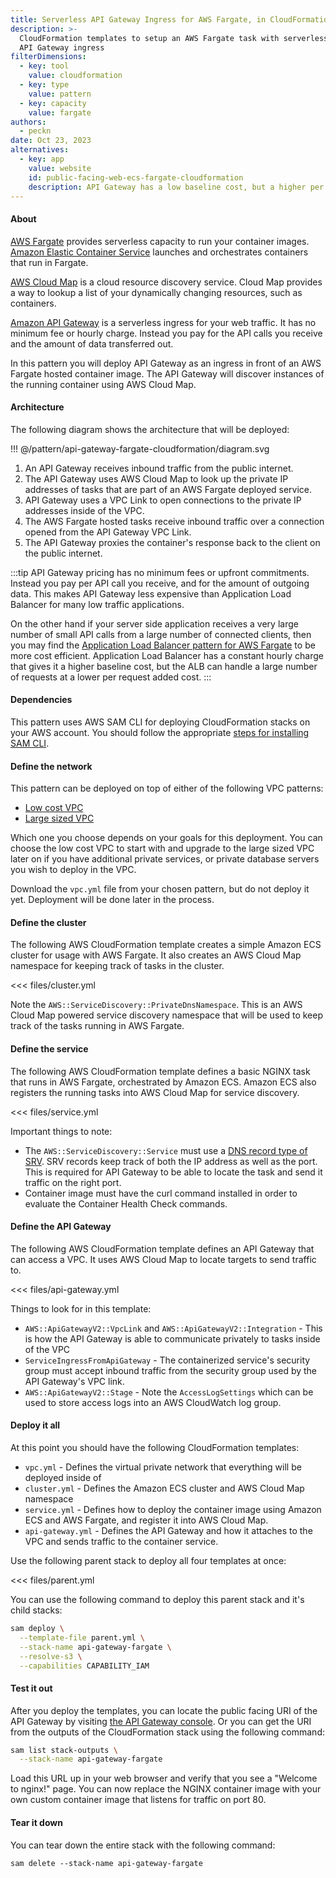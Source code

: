 ```yaml
---
title: Serverless API Gateway Ingress for AWS Fargate, in CloudFormation
description: >-
  CloudFormation templates to setup an AWS Fargate task with serverless
  API Gateway ingress
filterDimensions:
  - key: tool
    value: cloudformation
  - key: type
    value: pattern
  - key: capacity
    value: fargate
authors:
  - peckn
date: Oct 23, 2023
alternatives:
  - key: app
    value: website
    id: public-facing-web-ecs-fargate-cloudformation
    description: API Gateway has a low baseline cost, but a higher per request cost. This pattern shows how to deploy an Application Load Balancer (ALB) as your web ingress. The ALB will have a higher baseline hourly charge, but lower per request costs as traffic increases.
---
```


#### About

[AWS Fargate](https://aws.amazon.com/fargate/) provides serverless capacity to run your container images. [Amazon Elastic Container Service](https://aws.amazon.com/ecs/) launches and orchestrates containers that run in Fargate.

[AWS Cloud Map](https://aws.amazon.com/cloud-map/) is a cloud resource discovery service. Cloud Map provides a way to lookup a list of your dynamically changing resources, such as containers.

[Amazon API Gateway](https://aws.amazon.com/api-gateway/) is a serverless ingress for your web traffic. It has no minimum fee or hourly charge. Instead you pay for the API calls you receive and the amount of data transferred out.

In this pattern you will deploy API Gateway as an ingress in front of an AWS Fargate hosted container image. The API Gateway will discover instances of the running container using AWS Cloud Map.

#### Architecture

The following diagram shows the architecture that will be deployed:

!!! @/pattern/api-gateway-fargate-cloudformation/diagram.svg

1. An API Gateway receives inbound traffic from the public internet.
2. The API Gateway uses AWS Cloud Map to look up the private IP addresses of tasks that are part of an AWS Fargate deployed service.
3. API Gateway uses a VPC Link to open connections to the private IP addresses inside of the VPC.
4. The AWS Fargate hosted tasks receive inbound traffic over a connection opened from the API Gateway VPC Link.
5. The API Gateway proxies the container's response back to the client on the public internet.

:::tip
API Gateway pricing has no minimum fees or upfront commitments. Instead you pay per API call you receive, and for the amount of outgoing data. This makes API Gateway less expensive than Application Load Balancer for many low traffic applications.

On the other hand if your server side application receives a very large number of small API calls from a large number of connected clients, then you may find the [Application Load Balancer pattern for AWS Fargate](public-facing-web-ecs-fargate-cloudformation) to be more cost efficient. Application Load Balancer has a constant hourly charge that gives it a higher baseline cost, but the ALB can handle a large number of requests at a lower per request added cost.
:::

#### Dependencies

This pattern uses AWS SAM CLI for deploying CloudFormation stacks on your AWS account.
You should follow the appropriate [steps for installing SAM CLI](https://docs.aws.amazon.com/serverless-application-model/latest/developerguide/install-sam-cli.html).

#### Define the network

This pattern can be deployed on top of either of the following VPC patterns:

- [Low cost VPC](/low-cost-vpc-amazon-ecs-cluster)
- [Large sized VPC](/large-vpc-for-amazon-ecs-cluster)

Which one you choose depends on your goals for this deployment. You can choose the low cost VPC to start with and upgrade to the large sized VPC later on if you have additional private services, or private database servers you wish to deploy in the VPC.

Download the `vpc.yml` file from your chosen pattern, but do not deploy it yet. Deployment will be done later in the process.

#### Define the cluster

The following AWS CloudFormation template creates a simple Amazon ECS cluster for usage with AWS Fargate. It also creates an AWS Cloud Map namespace for keeping track of tasks in the cluster.

<<< files/cluster.yml

Note the `AWS::ServiceDiscovery::PrivateDnsNamespace`. This is an AWS Cloud Map powered service discovery namespace that will be used to keep track of the tasks running in AWS Fargate.

#### Define the service

The following AWS CloudFormation template defines a basic NGINX task that runs in AWS Fargate, orchestrated by Amazon ECS. Amazon ECS also registers the running tasks into AWS Cloud Map for service discovery.

<<< files/service.yml

Important things to note:

- The `AWS::ServiceDiscovery::Service` must use a [DNS record type of SRV](https://en.wikipedia.org/wiki/SRV_record). SRV records keep track of both the IP address as well as the port. This is required for API Gateway to be able to locate the task and send it traffic on the right port.
- Container image must have the curl command installed in order to evaluate the Container Health Check commands.

#### Define the API Gateway

The following AWS CloudFormation template defines an API Gateway that can access a VPC. It uses AWS Cloud Map to locate targets to send traffic to.

<<< files/api-gateway.yml

Things to look for in this template:

- `AWS::ApiGatewayV2::VpcLink` and `AWS::ApiGatewayV2::Integration` - This is how the API Gateway is able to communicate privately to tasks inside of the VPC
- `ServiceIngressFromApiGateway` - The containerized service's security group must accept inbound traffic from the security group used by the API Gateway's VPC link.
- `AWS::ApiGatewayV2::Stage` - Note the `AccessLogSettings` which can be used to store access logs into an AWS CloudWatch log group.

#### Deploy it all

At this point you should have the following CloudFormation templates:

- `vpc.yml` - Defines the virtual private network that everything will be deployed inside of
- `cluster.yml` - Defines the Amazon ECS cluster and AWS Cloud Map namespace
- `service.yml` - Defines how to deploy the container image using Amazon ECS and AWS Fargate, and register it into AWS Cloud Map.
- `api-gateway.yml` - Defines the API Gateway and how it attaches to the VPC and sends traffic to the container service.

Use the following parent stack to deploy all four templates at once:

<<< files/parent.yml

You can use the following command to deploy this parent stack and it's child stacks:

```sh
sam deploy \
  --template-file parent.yml \
  --stack-name api-gateway-fargate \
  --resolve-s3 \
  --capabilities CAPABILITY_IAM
```

#### Test it out

After you deploy the templates, you can locate the public facing URI of the API Gateway by visiting [the API Gateway console](https://console.aws.amazon.com/apigateway/main/apis). Or you can get the URI from the outputs of the CloudFormation stack using the following command:

```sh
sam list stack-outputs \
  --stack-name api-gateway-fargate
```

Load this URL up in your web browser and verify that you see a "Welcome to nginx!" page. You can now replace the NGINX container image with your own custom container image that listens for traffic on port 80.

#### Tear it down

You can tear down the entire stack with the following command:

```shell
sam delete --stack-name api-gateway-fargate
```

